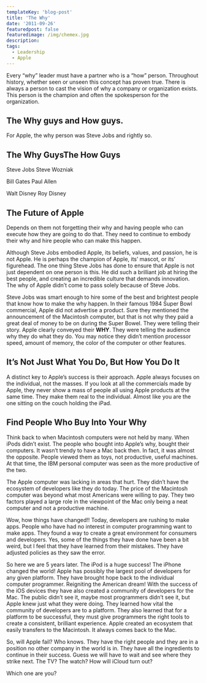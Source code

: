 ```yaml
---
templateKey: 'blog-post'
title: 'The Why'
date: '2011-09-26'
featuredpost: false
featuredimage: /img/chemex.jpg
description:
tags:
  - Leadership
  - Apple
---
```


Every “why” leader must have a partner who is a “how” person. Throughout history, whether seen or unseen this concept has proven true. There is always a person to cast the vision of why a company or organization exists. This person is the champion and often the spokesperson for the organization.

## The Why guys and How guys.

For Apple, the why person was Steve Jobs and rightly so.

## The Why GuysThe How Guys

Steve Jobs Steve Wozniak

Bill Gates Paul Allen

Walt Disney Roy Disney

## The Future of Apple

Depends on them not forgetting their why and having people who can execute how they are going to do that. They need to continue to embody their why and hire people who can make this happen.

Although Steve Jobs embodied Apple, its beliefs, values, and passion, he is not Apple. He is perhaps the champion of Apple, its’ mascot, or its’ figurehead. The one thing Steve Jobs has done to ensure that Apple is not just dependent on one person is this. He did such a brilliant job at hiring the best people, and creating an incredible culture that demands innovation. The why of Apple didn’t come to pass solely because of Steve Jobs.

Steve Jobs was smart enough to hire some of the best and brightest people that know how to make the why happen. In their famous 1984 Super Bowl commercial, Apple did not advertise a product. Sure they mentioned the announcement of the Macintosh computer, but that is not why they paid a great deal of money to be on during the Super Bowel. They were telling their story. Apple clearly conveyed their **WHY**. They were telling the audience why they do what they do. You may notice they didn’t mention processor speed, amount of memory, the color of the computer or other features.

## It’s Not Just What You Do, But How You Do It

A distinct key to Apple’s success is their approach. Apple always focuses on the individual, not the masses. If you look at all the commercials made by Apple, they never show a mass of people all using Apple products at the same time. They make them real to the individual. Almost like you are the one sitting on the couch holding the iPad.

## Find People Who Buy Into Your Why

Think back to when Macintosh computers were not held by many. When iPods didn’t exist. The people who bought into Apple’s why, bought their computers. It wasn’t trendy to have a Mac back then. In fact, it was almost the opposite. People viewed them as toys, not productive, useful machines. At that time, the IBM personal computer was seen as the more productive of the two.

The Apple computer was lacking in areas that hurt. They didn’t have the ecosystem of developers like they do today. The price of the Macintosh computer was beyond what most Americans were willing to pay. They two factors played a large role in the viewpoint of the Mac only being a neat computer and not a productive machine.

Wow, how things have changed!! Today, developers are rushing to make apps. People who have had no interest in computer programming want to make apps. They found a way to create a great environment for consumers and developers. Yes, some of the things they have done have been a bit weird, but I feel that they have learned from their mistakes. They have adjusted policies as they saw the error.

So here we are 5 years later. The iPod is a huge success! The iPhone changed the world! Apple has possibly the largest pool of developers for any given platform. They have brought hope back to the individual computer programmer. Reigniting the American dream! With the success of the iOS devices they have also created a community of developers for the Mac. The public didn’t see it, maybe most programmers didn’t see it, but Apple knew just what they were doing. They learned how vital the community of developers are to a platform. They also learned that for a platform to be successful, they must give programmers the right tools to create a consistent, brilliant experience. Apple created an ecosystem that easily transfers to the Macintosh. It always comes back to the Mac.

So, will Apple fail? Who knows. They have the right people and they are in a position no other company in the world is in. They have all the ingredients to continue in their success. Guess we will have to wait and see where they strike next. The TV? The watch? How will iCloud turn out?

Which one are you?
